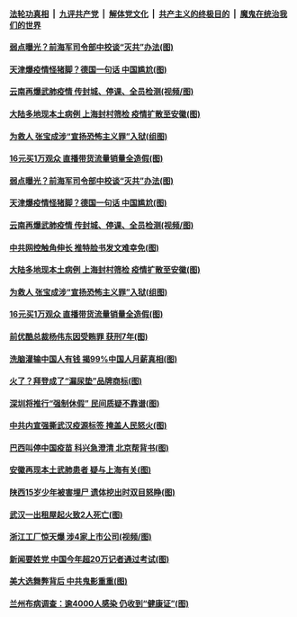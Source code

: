 ####  [法轮功真相](../../../../basic/blob/master/README.md?t=11120231) &nbsp;|&nbsp; [九评共产党](../../../../9ping.md/blob/master/README.md?t=11120231) &nbsp;|&nbsp; [解体党文化](../../../../jtdwh.md/blob/master/README.md?t=11120231)  &nbsp;|&nbsp; [共产主义的终极目的](../../../../gczydzjmd.md/blob/master/README.md?t=11120231) &nbsp;|&nbsp; [魔鬼在统治我们的世界](../../../../mgztzwmdsj.md/blob/master/README.md?t=11120231) 

#### [弱点曝光？前海军司令部中校谈“灭共”办法(图)](../pages/p1/952226.md?t=11120231) 

#### [天津爆疫情怪猪脚？德国一句话 中国尴尬(图)](../pages/p1/952223.md?t=11120231) 

#### [云南再爆武肺疫情 传封城、停课、全员检测(视频/图)](../pages/p1/952189.md?t=11120231) 

#### [大陆多地现本土病例 上海封村筛检 疫情扩散至安徽(图)](../pages/p1/952173.md?t=11120231) 

#### [为救人 张宝成涉“宣扬恐怖主义罪”入狱(组图)](../pages/p1/952166.md?t=11120231) 

#### [16元买1万观众 直播带货流量销量全造假(图)](../pages/p1/952095.md?t=11120231) 

#### [弱点曝光？前海军司令部中校谈“灭共”办法(图)](../pages/p1/952226.md?t=11120231) 

#### [天津爆疫情怪猪脚？德国一句话 中国尴尬(图)](../pages/p1/952223.md?t=11120231) 

#### [云南再爆武肺疫情 传封城、停课、全员检测(视频/图)](../pages/p1/952189.md?t=11120231) 

#### [中共网控触角伸长 推特脸书发文难幸免(图)](../pages/p1/952175.md?t=11120231) 

#### [大陆多地现本土病例 上海封村筛检 疫情扩散至安徽(图)](../pages/p1/952173.md?t=11120231) 

#### [为救人 张宝成涉“宣扬恐怖主义罪”入狱(组图)](../pages/p1/952166.md?t=11120231) 

#### [16元买1万观众 直播带货流量销量全造假(图)](../pages/p1/952095.md?t=11120231) 

#### [前优酷总裁杨伟东因受贿罪 获刑7年(图)](../pages/p1/952155.md?t=11120231) 

#### [洗脑灌输中国人有钱 揭99%中国人月薪真相(图)](../pages/p1/952107.md?t=11120231) 

#### [火了？拜登成了“漏尿垫”品牌商标(图)](../pages/p1/952118.md?t=11120231) 

#### [深圳将推行“强制休假” 民间质疑不靠谱(图)](../pages/p1/952071.md?t=11120231) 

#### [中共内宣强撕武汉疫源标签 掩盖人民怒火(图)](../pages/p1/952087.md?t=11120231) 

#### [巴西叫停中国疫苗 科兴急澄清 北京帮背书(图)](../pages/p1/952079.md?t=11120231) 

#### [安徽再现本土武肺患者 疑与上海有关(图)](../pages/p1/952048.md?t=11120231) 

#### [陕西15岁少年被害埋尸 遗体挖出时双目怒睁(图)](../pages/p1/952044.md?t=11120231) 

#### [武汉一出租屋起火致2人死亡(图)](../pages/p1/952037.md?t=11120231) 

#### [浙江工厂惊天爆 涉4家上市公司(视频/图)](../pages/p1/952025.md?t=11120231) 

#### [新闻要姓党 中国今年超20万记者通过考试(图)](../pages/p1/952022.md?t=11120231) 

#### [美大选舞弊背后 中共鬼影重重(图)](../pages/p1/952017.md?t=11120231) 

#### [兰州布病调查：逾4000人感染 仍收到“健康证”(图)](../pages/p1/952010.md?t=11120231) 

